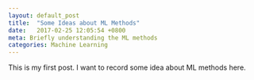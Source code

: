 ```yaml
---
layout: default_post
title:  "Some Ideas about ML Methods"
date:   2017-02-25 12:05:54 +0800
meta: Briefly understanding the ML methods
categories: Machine Learning
---
```



This is my first post. I want to record some idea about ML methods here.
